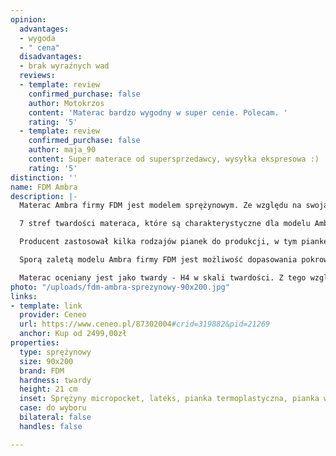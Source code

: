 ```yaml
---
opinion:
  advantages:
  - wygoda
  - " cena"
  disadvantages:
  - brak wyraźnych wad
  reviews:
  - template: review
    confirmed_purchase: false
    author: Motokrzos
    content: 'Materac bardzo wygodny w super cenie. Polecam. '
    rating: '5'
  - template: review
    confirmed_purchase: false
    author: maja_90
    content: Super materace od supersprzedawcy, wysyłka ekspresowa :)
    rating: '5'
distinction: ''
name: FDM Ambra
description: |-
  Materac Ambra firmy FDM jest modelem sprężynowym. Ze względu na swoją niewielką szerokość jest on produktem przeznaczonym dla jednej osoby. Producent zastosował wiele materiałów w celu zapewnienia wyjątkowego komfortu użytkowania. Innowacją są w tym przypadku sprężyny określane jako micropocket - mają tylko nieco ponad 2 cm szerokości. Dzięki temu wewnątrz materaca znajduje się ponad 1000 punktów podparcia, co zdarza się bardzo rzadko.

  7 stref twardości materaca, które są charakterystyczne dla modelu Ambra, gwarantuje, że wszystkie części ciała mają idealne podłoże. Takie rozwiązanie sprawia, że produkt idealnie dopasowuje się do sylwetki, zapewniając komfortowy i zdrowy wypoczynek. Nie ma większego znaczenia waga użytkownika, co często zdarza się w innych modelach.

  Producent zastosował kilka rodzajów pianek do produkcji, w tym piankę termoelastyczną oraz piankę wysokoelastyczną. Warstwa lateksu oraz żelu chłodzącego zapewnia właściwą termoregulację podczas snu, dzięki czemu użytkownikowi nie będzie ani za gorąco, ani za zimno. Materac sprawdza się zatem niezależnie od pory roku.

  Sporą zaletą modelu Ambra firmy FDM jest możliwość dopasowania pokrowca według własnych potrzeb. Podstawowy wzór jest wykonany z poliestru, jednak można dobrać także inne pokrycie - aloesowe lub z nitkami srebra. Wybór konkretnego rodzaju pokrowca wpływa na cenę materaca - im lepsza jakość, tym również wyższa cena. Z uwagi na własne zdrowie warto jednak wybierać te pokrowce, które charakteryzują się lepszymi właściwościami.

  Materac oceniany jest jako twardy - H4 w skali twardości. Z tego względu produkt sprawdzi się najlepiej dla użytkowników o cięższej wadze. Lżejsze osoby mogą odbierać go jako zbyt twardy. Te odczucia są jednak indywidualną kwestią uzależnioną od własnych preferencji.
photo: "/uploads/fdm-ambra-sprezynowy-90x200.jpg"
links:
- template: link
  provider: Ceneo
  url: https://www.ceneo.pl/87302004#crid=319882&pid=21269
  anchor: Kup od 2499,00zł
properties:
  type: sprężynowy
  size: 90x200
  brand: FDM
  hardness: twardy
  height: 21 cm
  inset: Sprężyny micropocket, lateks, pianka termoplastyczna, pianka wysokoelastyczna
  case: do wyboru
  bilateral: false
  handles: false

---
```

